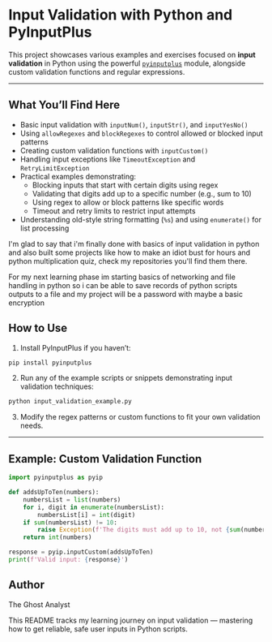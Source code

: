 # Input Validation with Python and PyInputPlus

This project showcases various examples and exercises focused on **input validation** in Python using the powerful [`pyinputplus`](https://pypi.org/project/PyInputPlus/) module, alongside custom validation functions and regular expressions.

---

## What You’ll Find Here

- Basic input validation with `inputNum()`, `inputStr()`, and `inputYesNo()`
- Using `allowRegexes` and `blockRegexes` to control allowed or blocked input patterns
- Creating custom validation functions with `inputCustom()`
- Handling input exceptions like `TimeoutException` and `RetryLimitException`
- Practical examples demonstrating:
  - Blocking inputs that start with certain digits using regex
  - Validating that digits add up to a specific number (e.g., sum to 10)
  - Using regex to allow or block patterns like specific words
  - Timeout and retry limits to restrict input attempts
- Understanding old-style string formatting (`%s`) and using `enumerate()` for list processing

I'm glad to say that i'm finally done with basics of input validation in python and also built some projects like how to make an idiot bust for hours and python multiplication quiz, check my repositories you'll find them there.

For my next learning phase im starting basics of networking and file handling in python so i can be able to save records of python scripts outputs to a file and my project will be a password with maybe a basic encryption


## How to Use

1. Install PyInputPlus if you haven’t:

```bash
pip install pyinputplus
````

2. Run any of the example scripts or snippets demonstrating input validation techniques:

```bash
python input_validation_example.py
```

3. Modify the regex patterns or custom functions to fit your own validation needs.

---

## Example: Custom Validation Function

```python
import pyinputplus as pyip

def addsUpToTen(numbers):
    numbersList = list(numbers)
    for i, digit in enumerate(numbersList):
        numbersList[i] = int(digit)
    if sum(numbersList) != 10:
        raise Exception(f'The digits must add up to 10, not {sum(numbersList)}.')
    return int(numbers)

response = pyip.inputCustom(addsUpToTen)
print(f'Valid input: {response}')
```



## Author

The Ghost Analyst



This README tracks my learning journey on input validation — mastering how to get reliable, safe user inputs in Python scripts.

